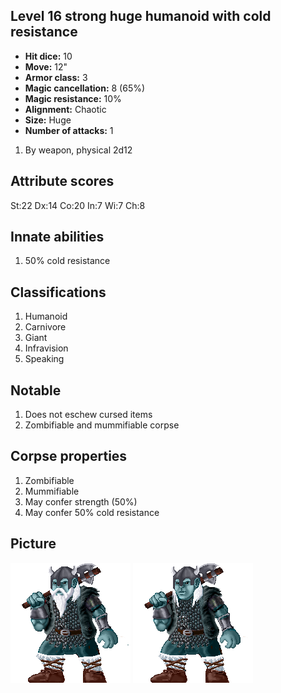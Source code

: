 ## Level 16 strong huge humanoid with cold resistance

- **Hit dice:** 10
- **Move:** 12"
- **Armor class:** 3
- **Magic cancellation:** 8 (65%)
- **Magic resistance:** 10%
- **Alignment:** Chaotic
- **Size:** Huge
- **Number of attacks:** 1
1. By weapon, physical 2d12

## Attribute scores

St:22 Dx:14 Co:20 In:7 Wi:7 Ch:8

## Innate abilities

1. 50% cold resistance

## Classifications

1. Humanoid
2. Carnivore
3. Giant
4. Infravision
5. Speaking

## Notable

1. Does not eschew cursed items
2. Zombifiable and mummifiable corpse

## Corpse properties

1. Zombifiable
2. Mummifiable
3. May confer strength (50%)
4. May confer 50% cold resistance

## Picture

![Frost giant](https://github.com/hyvanmielenpelit/GnollHackTileSet/blob/main/Monsters/frost_giant/frost_giant.png?raw=true) ![Frost giantess](https://github.com/hyvanmielenpelit/GnollHackTileSet/blob/main/Monsters/frost_giant/frost_giant_female.png?raw=true)
